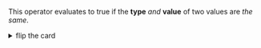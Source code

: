 This operator evaluates to true if the **type** _and_ **value** of two values
are _the same_.

<details>
<summary>flip the card</summary>
<br>

# _strict equality_ operator: `===`

```js
'use strict';

// you can use this operator to compare primitives directly
console.log('4' === 4);

// or to compare the values stored in variables
let stringFour = '4';
let numberFour = 4;
console.log(stringFour === numberFour);
```

</details>
